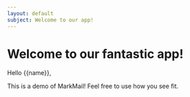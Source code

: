 ```yaml
---
layout: default
subject: Welcome to our app!
---
```


# Welcome to our fantastic app!

Hello {{name}},

This is a demo of MarkMail! Feel free to use how you see fit.